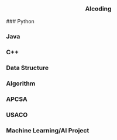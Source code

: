 <h3 style="text-align: center;">AIcoding</h3>
### Python

### Java

### C++

### Data Structure

### Algorithm

### APCSA

### USACO

### Machine Learning/AI Project